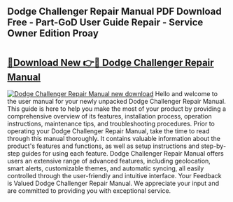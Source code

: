 ## Dodge Challenger Repair Manual PDF Download Free - Part-GoD User Guide Repair - Service Owner Edition Proay

# <h2><a href="http://bc16267.oget.top/?id=Dodge+Challenger+Repair+Manual">🔗Download New 👉🔴 Dodge Challenger Repair Manual</a></h2>

[![Dodge Challenger Repair Manual new download](https://i.imgur.com/5g1atiW.png)](http://bc16267.oget.top/?id=Dodge+Challenger+Repair+Manual)
Hello and welcome to the user manual for your newly unpacked Dodge Challenger Repair Manual. This guide is here to help you make the most of your product by providing a comprehensive overview of its features, installation process, operation instructions, maintenance tips, and troubleshooting procedures. Prior to operating your Dodge Challenger Repair Manual, take the time to read through this manual thoroughly. It contains valuable information about the product's features and functions, as well as setup instructions and step-by-step guides for using each feature. Dodge Challenger Repair Manual offers users an extensive range of advanced features, including geolocation, smart alerts, customizable themes, and automatic syncing, all easily controlled through the user-friendly and intuitive interface. Your Feedback is Valued Dodge Challenger Repair Manual. We appreciate your input and are committed to providing you with exceptional service.

